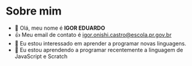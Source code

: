 # Sobre mim




- 👋 Olá, meu nome é **IGOR EDUARDO**
- :+1: Meu email de contato é igor.onishi.castro@escola.pr.gov.br
- 👀 Eu estou interessado em aprender a programar novas linguagens.
- 🌱 Eu estou aprendendo a programar recentemente a linguagem de JavaScript e Scratch

           
          

